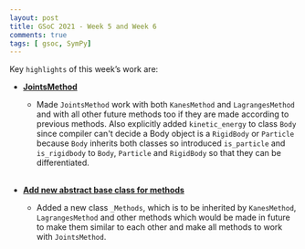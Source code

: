 ```yaml
---
layout: post
title: GSoC 2021 - Week 5 and Week 6
comments: true
tags: [ gsoc, SymPy]
---
```


Key `highlights` of this week’s work are:

* **[JointsMethod](https://github.com/sympy/sympy/pull/21759)**

  * Made `JointsMethod` work with both `KanesMethod` and `LagrangesMethod` and with all other future
    methods too if they are made according to previous methods. Also explicitly added `kinetic_energy`
    to class `Body` since compiler can't decide a Body object is a `RigidBody` or `Particle` because
    `Body` inherits both classes so introduced `is_particle` and `is_rigidbody` to `Body`, `Particle` and `RigidBody` so that they can be differentiated.
<br><br>

* **[Add new abstract base class for methods](https://github.com/sympy/sympy/pull/21778)**

  * Added a new class `_Methods`, which is to be inherited by `KanesMethod`, `LagrangesMethod` and
    other methods which would be made in future to make them similar to each other and make all
    methods to work with `JointsMethod`.
